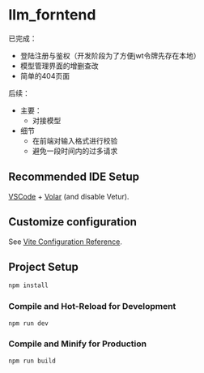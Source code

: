 # llm_forntend

已完成：

- 登陆注册与鉴权（开发阶段为了方便jwt令牌先存在本地）
- 模型管理界面的增删查改
- 简单的404页面

后续：

- 主要：
  - 对接模型
- 细节
  - 在前端对输入格式进行校验
  - 避免一段时间内的过多请求

## Recommended IDE Setup

[VSCode](https://code.visualstudio.com/) + [Volar](https://marketplace.visualstudio.com/items?itemName=Vue.volar) (and disable Vetur).

## Customize configuration

See [Vite Configuration Reference](https://vite.dev/config/).

## Project Setup

```sh
npm install
```

### Compile and Hot-Reload for Development

```sh
npm run dev
```

### Compile and Minify for Production

```sh
npm run build
```
